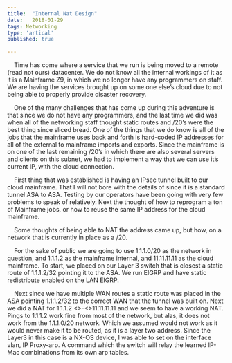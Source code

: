 ```yaml
---
title:  "Internal Nat Design"
date:   2018-01-29
tags: Networking
type: 'artical'
published: true

---
```

&nbsp;&nbsp;&nbsp;&nbsp;Time has come where a service that we run is being moved to a remote (read not ours) datacenter. We do not know all the internal workings of it as it is a Mainframe Z9, in which we no longer have any programmers on staff. We are having the services brought up on some one else’s cloud due to not being able to properly provide disaster recovery.

&nbsp;&nbsp;&nbsp;&nbsp;One of the many challenges that has come up during this adventure is that since we do not have any programmers, and the last time we did was when all of the networking staff thought static routes and /20’s were the best thing since sliced bread. One of the things that we do know is all of the jobs that the mainframe uses back and forth is hard-coded IP addresses for all of the external to mainframe imports and exports. Since the mainframe is on one of the last remaining /20’s in which there are also several servers and clients on this subnet, we had to implement a way that we can use it’s current IP, with the cloud connection.

&nbsp;&nbsp;&nbsp;&nbsp;First thing that was established is having an IPsec tunnel built to our cloud mainframe. That I will not bore with the details of since it is a standard tunnel ASA to ASA. Testing by our operators have been going with very few problems to speak of relatively. Next the thought of how to reprogram a ton of Mainframe jobs, or how to reuse the same IP address for the cloud mainframe.

&nbsp;&nbsp;&nbsp;&nbsp;Some thoughts of being able to NAT the address came up, but how, on a network that is currently in place as a /20.

&nbsp;&nbsp;&nbsp;&nbsp;For the sake of public we are going to use 1.1.1.0/20 as the network in question, and 1.1.1.2 as the mainframe internal, and 11.11.11.11 as the cloud mainframe.
To start, we placed on our Layer 3 switch that is closest a static route of 1.1.1.2/32 pointing it to the ASA. We run EIGRP and have static redistribute enabled on the LAN EIGRP.

&nbsp;&nbsp;&nbsp;&nbsp;Next since we have multiple WAN routes a static route was placed in the ASA pointing 1.1.1.2/32 to the correct WAN that the tunnel was built on. Next we did a NAT for 1.1.1.2 <>-<>11.11.11.11 and we seem to have a working NAT. Pings to 1.1.1.2 work fine from most of the network, but alas, it does not work from the 1.1.1.0/20 network. Which we assumed would not work as it would never make it to be routed, as it is a layer two address. Since the Layer3 in this case is a NX-OS device, I was able to set on the interface vlan, IP Proxy-arp. A command which the switch will relay the learned IP-Mac combinations from its own arp tables.